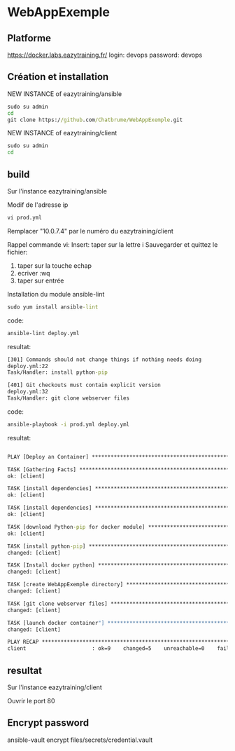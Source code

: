 # WebAppExemple

## Platforme
https://docker.labs.eazytraining.fr/
login: devops
password: devops

## Création et installation
NEW INSTANCE of eazytraining/ansible
```cmd
sudo su admin
cd
git clone https://github.com/Chatbrume/WebAppExemple.git
```

NEW INSTANCE of eazytraining/client
```cmd
sudo su admin
cd
```

## build
Sur l'instance eazytraining/ansible

Modif de l'adresse ip
```cmd
vi prod.yml
```
Remplacer "10.0.7.4" par le numéro du eazytraining/client

Rappel commande vi:
Insert: taper sur la lettre i
Sauvegarder et quittez le fichier:
1) taper sur la touche echap
2) ecriver :wq
3) taper sur entrée

Installation du module ansible-lint
```cmd
sudo yum install ansible-lint
```

code:
```cmd
ansible-lint deploy.yml
```
resultat:
```cmd
[301] Commands should not change things if nothing needs doing
deploy.yml:22
Task/Handler: install python-pip

[401] Git checkouts must contain explicit version
deploy.yml:32
Task/Handler: git clone webserver files
```

code:
```cmd
ansible-playbook -i prod.yml deploy.yml
```
resultat:
```cmd

PLAY [Deploy an Container] *****************************************************

TASK [Gathering Facts] *********************************************************
ok: [client]

TASK [install dependencies] ****************************************************
ok: [client]

TASK [install dependencies] ****************************************************
ok: [client]

TASK [download Python-pip for docker module] ***********************************
ok: [client]

TASK [install python-pip] ******************************************************
changed: [client]

TASK [Install docker python] ***************************************************
changed: [client]

TASK [create WebAppExemple directory] ******************************************
changed: [client]

TASK [git clone webserver files] ***********************************************
changed: [client]

TASK [launch docker container"] ************************************************
changed: [client]

PLAY RECAP *********************************************************************
client                     : ok=9    changed=5    unreachable=0    failed=0    skipped=0    rescued=0    ignored=0
```

## resultat
Sur l'instance eazytraining/client

Ouvrir le port 80

## Encrypt password
ansible-vault encrypt files/secrets/credential.vault